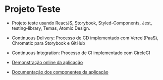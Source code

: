 # Projeto Teste

- Projeto teste usando ReactJS, Storybook, Styled-Components, Jest, testing-library, Temas, Atomic Design.

- Continuous Delivery: Processo de CD implementado com Vercel(PaaS), Chromatic para Storybook e GitHub

- Continuous Integration: Processo de CI implementado com CircleCI

- [Demonstração online da aplicação](https://react-project-2021-5njkblu1r-guilhermebeneti1990.vercel.app)
- [Documentação dos componentes da aplicação]()
